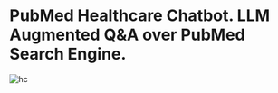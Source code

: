 ﻿# PubMed Healthcare Chatbot. LLM Augmented Q&A over PubMed Search Engine.

![hc](https://github.com/Saunakghosh10/healthcare-searchtool/assets/76943154/7956586a-51fa-4e1d-9fe9-572e1a4a18b3)
